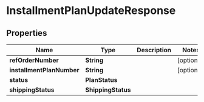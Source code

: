 

# InstallmentPlanUpdateResponse


## Properties

| Name | Type | Description | Notes |
|------------ | ------------- | ------------- | -------------|
|**refOrderNumber** | **String** |  |  [optional] |
|**installmentPlanNumber** | **String** |  |  [optional] |
|**status** | **PlanStatus** |  |  |
|**shippingStatus** | **ShippingStatus** |  |  |



